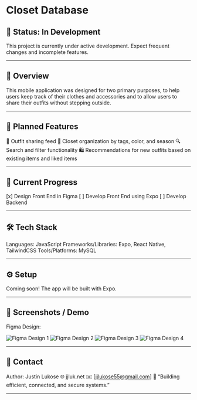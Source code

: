 # Closet Database

## 🚧 Status: In Development
This project is currently under active development. Expect frequent changes and incomplete features.

---

## 📖 Overview

This mobile application was designed for two primary purposes, to help users keep track of their clothes and accessories and to allow users to share their outfits without stepping outside.

---

## 🧩 Planned Features

📸 Outfit sharing feed
🧥 Closet organization by tags, color, and season
🔍 Search and filter functionality
🛍️ Recommendations for new outfits based on existing items and liked items

---

## 🚀 Current Progress

[x] Design Front End in Figma
[ ] Develop Front End using Expo
[ ] Develop Backend

---

## 🛠️ Tech Stack

Languages: JavaScript
Frameworks/Libraries: Expo, React Native, TailwindCSS
Tools/Platforms: MySQL

---

## ⚙️ Setup

Coming soon! The app will be built with Expo.

---

## 📸 Screenshots / Demo

Figma Design: 

![Figma Design 1](./assets/demo/figma_1.png)
![Figma Design 2](./assets/demo/figma_2.png)
![Figma Design 3](./assets/demo/figma_3.png)
![Figma Design 4](./assets/demo/figma_4.png)

---

## 💬 Contact

Author: Justin Lukose
🌐 jjluk.net
✉️ [jjlukose55@gmail.com]
🧠 “Building efficient, connected, and secure systems.”

---